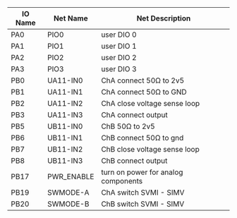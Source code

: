 |IO Name|Net Name|Net Description|
|-------|--------|---------------|
|PA0|PIO0|user DIO 0|
|PA1|PIO1|user DIO 1|
|PA2|PIO2|user DIO 2|
|PA3|PIO3|user DIO 3|
|PB0|UA11-IN0|ChA connect 50Ω to 2v5|
|PB1|UA11-IN1|ChA connect 50Ω to GND|
|PB2|UA11-IN2|ChA close voltage sense loop|
|PB3|UA11-IN3|ChA connect output|
|PB5|UB11-IN0|ChB 50Ω to 2v5 |
|PB6|UB11-IN1|ChB connect 50Ω to gnd|
|PB7|UB11-IN2|ChB close voltage sense loop|
|PB8|UB11-IN3|ChB connect output|
|PB17|PWR_ENABLE|turn on power for analog components|
|PB19|SWMODE-A|ChA switch SVMI - SIMV|
|PB20|SWMODE-B|ChB switch SVMI - SIMV|

